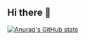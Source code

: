 ## Hi there 👋

[![Anurag's GitHub stats](https://github-readme-stats.vercel.app/api?username=nilamkumari11)](https://github.com/nilamkumari11/github-readme-stats)
<!--
**nilamkumari11/nilamkumari11** is a ✨ _special_ ✨ repository because its `README.md` (this file) appears on your GitHub profile.

Here are some ideas to get you started:

- 🔭 I’m currently working on ...
- 🌱 I’m currently learning ...
- 👯 I’m looking to collaborate on ...
- 🤔 I’m looking for help with ...
- 💬 Ask me about ...
- 📫 How to reach me: ...
- 😄 Pronouns: ...
- ⚡ Fun fact: ...
-->
